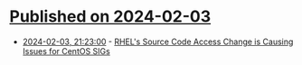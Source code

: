 # [Published on 2024-02-03](index.md)

* [2024-02-03, 21:23:00](https://soylentnews.org/article.pl?sid=24/02/02/1354216&from=rss) - [RHEL's Source Code Access Change is Causing Issues for CentOS SIGs](https://soylentnews.org/article.pl?sid=24/02/02/1354216&from=rss)
